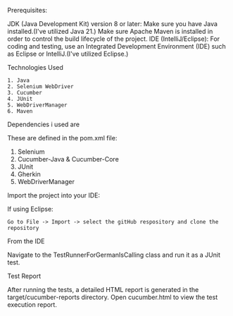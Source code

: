 Prerequisites:
  
  JDK (Java Development Kit) version 8 or later: Make sure you have Java installed.(I've utilized Java 21.)
  Make sure Apache Maven is installed in order to control the build lifecycle of the project.
  IDE (IntelliJ/Eclipse): For coding and testing, use an Integrated Development Environment (IDE) such as Eclipse or IntelliJ.(I've utilized Eclipse.)

 Technologies Used
   
    1. Java
    2. Selenium WebDriver
    3. Cucumber
    4. JUnit
    5. WebDriverManager
    6. Maven

Dependencies i used are 

These are defined in the pom.xml file:

 1. Selenium
 2. Cucumber-Java & Cucumber-Core
 3. JUnit
 4. Gherkin
 5. WebDriverManager

Import the project into your IDE:

If using Eclipse:
    
    Go to File -> Import -> select the gitHub respository and clone the repository

From the IDE
  
  Navigate to the TestRunnerForGermanIsCalling class and run it as a JUnit test.

Test Report
 
  After running the tests, a detailed HTML report is generated in the target/cucumber-reports directory. Open cucumber.html to view the test execution report.
